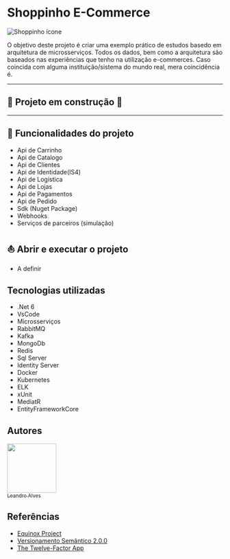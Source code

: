 # Shoppinho E-Commerce

![Shoppinho ícone](https://encrypted-tbn0.gstatic.com/images?q=tbn:ANd9GcRq5VwJqSkO4MByM03wYodhPFfBZZBB-2OtYUxhxx3wjnb2LwYP&s)

O objetivo deste projeto é criar uma exemplo prático de estudos basedo em arquitetura de microsserviços.
Todos os dados, bem como a arquitetura são baseados nas experiências que tenho na utilização e-commerces. Caso coincida com alguma instituição/sistema do mundo real, mera coincidência é.

---
## :construction: Projeto em construção :construction:
---

## :hammer: Funcionalidades do projeto

- Api de Carrinho
- Api de Catalogo
- Api de Clientes
- Api de Identidade(IS4)
- Api de Logística
- Api de Lojas
- Api de Pagamentos
- Api de Pedido
- Sdk (Nuget Package)
- Webhooks
- Serviços de parceiros (simulação)

## :sailboat: Abrir e executar o projeto
- A definir

## Tecnologias utilizadas
- .Net 6
- VsCode
- Microsserviços
- RabbitMQ
- Kafka
- MongoDb
- Redis
- Sql Server
- Identity Server
- Docker
- Kubernetes
- ELK
- xUnit
- MediatR
- EntityFrameworkCore


## Autores
 [<img src="https://avatars.githubusercontent.com/u/24819158?v=4" width=115><br><sub>Leandro Alves</sub>](https://github.com/leandrodasilvaalves)   

## Referências
- [Equinox Project](https://github.com/EduardoPires/EquinoxProject)
- [Versionamento Semântico 2.0.0](https://semver.org/lang/pt-BR/)
- [The Twelve-Factor App](https://12factor.net/pt_br/)